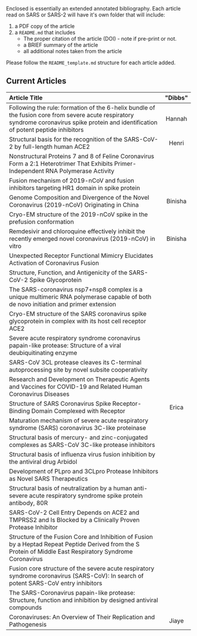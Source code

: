 Enclosed is essentially an extended annotated bibliography. Each article read on SARS or SARS-2 will have it's own folder that will include:
1. a PDF copy of the article
2. a `README.md` that includes
   * The proper citation of the article (DOI) - note if pre-print or not.
   * a BRIEF summary of the article
   * all additional notes taken from the article

Please follow the `README_template.md` structure for each article added.

## **Current Articles**
| **Article Title**   | "Dibbs"  |
|:---|:---:|
| Following the rule: formation of the 6-helix bundle of the fusion core from severe acute respiratory syndrome coronavirus spike protein and identification of potent peptide inhibitors   | Hannah  |
| Structural basis for the recognition of the SARS-CoV-2 by full-length human ACE2   |  Henri |
| Nonstructural Proteins 7 and 8 of Feline Coronavirus Form a 2:1 Heterotrimer That Exhibits Primer-Independent RNA Polymerase Activity  |   |
| Fusion mechanism of 2019-nCoV and fusion inhibitors targeting HR1 domain in spike protein  |   |
| Genome Composition and Divergence of the Novel Coronavirus (2019-nCoV) Originating in China   |  Binisha |
| Cryo-EM structure of the 2019-nCoV spike in the prefusion conformation  |   |
| Remdesivir and chloroquine effectively inhibit the recently emerged novel coronavirus (2019-nCoV) in vitro   |Binisha   |
| Unexpected Receptor Functional Mimicry Elucidates Activation of Coronavirus Fusion  |   |
| Structure, Function, and Antigenicity of the SARS-CoV-2 Spike Glycoprotein  |   |
| The SARS-coronavirus nsp7+nsp8 complex is a unique multimeric RNA polymerase capable of both de novo initiation and primer extension  |  |
| Cryo-EM structure of the SARS coronavirus spike glycoprotein in complex with its host cell receptor ACE2   |   |
| Severe acute respiratory syndrome coronavirus papain-like protease: Structure of a viral deubiquitinating enzyme   |   |
| SARS-CoV 3CL protease cleaves its C-terminal autoprocessing site by novel subsite cooperativity   |   |
| Research and Development on Therapeutic Agents and Vaccines for COVID-19 and Related Human Coronavirus Diseases   |   |
| Structure of SARS Coronavirus Spike Receptor-Binding Domain Complexed with Receptor   | Erica  |
| Maturation mechanism of severe acute respiratory syndrome (SARS) coronavirus 3C-like proteinase   |   |
| Structural basis of mercury- and zinc-conjugated complexes as SARS-CoV 3C-like protease inhibitors  |   |
| Structural basis of influenza virus fusion inhibition by the antiviral drug Arbidol   |   |
| Development of PLpro and 3CLpro Protease Inhibitors as Novel SARS Therapeutics   |   |
| Structural basis of neutralization by a human anti-severe acute respiratory syndrome spike protein antibody, 80R   |   |
| SARS-CoV-2 Cell Entry Depends on ACE2 and TMPRSS2 and Is Blocked by a Clinically Proven Protease Inhibitor   |   |
| Structure of the Fusion Core and Inhibition of Fusion by a Heptad Repeat Peptide Derived from the S Protein of Middle East Respiratory Syndrome Coronavirus   |   |
| Fusion core structure of the severe acute respiratory syndrome coronavirus (SARS-CoV): In search of potent SARS-CoV entry inhibitors   |   |
| The SARS-Coronavirus papain-like protease: Structure, function and inhibition by designed antiviral compounds   |   |
| Coronaviruses: An Overview of Their Replication and Pathogenesis   |Jiaye|
